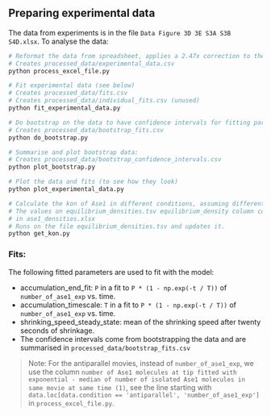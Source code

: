## Preparing experimental data

The data from experiments is in the file `Data Figure 3D 3E S3A S3B S4D.xlsx`. To analyse the data:

```bash
# Reformat the data from spreadsheet, applies a 2.47x correction to the Ase1 density / accumulation
# Creates processed_data/experimental_data.csv
python process_excel_file.py

# Fit experimental data (see below)
# Creates processed_data/fits.csv
# Creates processed_data/individual_fits.csv (unused)
python fit_experimental_data.py

# Do bootstrap on the data to have confidence intervals for fitting parameters (1000 repetitions, sample with replacement of N, where N is the number of events per condition)
# Creates processed_data/bootstrap_fits.csv
python do_bootstrap.py

# Summarise and plot bootstrap data:
# Creates processed_data/bootstrap_confidence_intervals.csv
python plot_bootstrap.py

# Plot the data and fits (to see how they look)
python plot_experimental_data.py

# Calculate the kon of Ase1 in different conditions, assuming different number of protofilaments
# The values on equilibrium_densities.tsv equilibrium_density column come from the experimental data
# in ase1_densities.xlsx
# Runs on the file equilibrium_densities.tsv and updates it.
python get_kon.py
```

### Fits:

The following fitted parameters are used to fit with the model:

* accumulation_end_fit: `P` in a fit to `P * (1 - np.exp(-t / T))` of `number_of_ase1_exp` vs. time.
* accumulation_timescale: `T` in a fit to `P * (1 - np.exp(-t / T))` of `number_of_ase1_exp` vs. time.
* shrinking_speed_steady_state: mean of the shrinking speed after twenty seconds of shrinkage.
* The confidence intervals come from bootstrapping the data and are summarised in `processed_data/bootstrap_fits.csv`

> Note: For the antiparallel movies, instead of `number_of_ase1_exp`, we use the column `number of Ase1 molecules at tip fitted with exponential - median of number of isolated Ase1 molecules in same movie at same time (1)`, see the line starting with `data.loc[data.condition == 'antiparallel', 'number_of_ase1_exp']` in `process_excel_file.py`.

